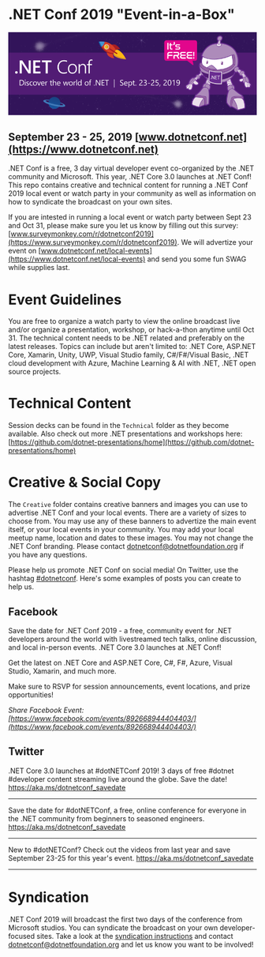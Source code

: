 # .NET Conf 2019 "Event-in-a-Box"
[![](Creative/EventInfo/dotNETConf_800x266_email_plain.png)](https://www.dotnetconf.net)
## September 23 - 25, 2019 [www.dotnetconf.net](https://www.dotnetconf.net)
.NET Conf is a free, 3 day virtual developer event co-organized by the .NET community and Microsoft. This year, .NET Core 3.0 launches at .NET Conf! This repo contains creative and technical content for running a .NET Conf 2019 local event or watch party in your community as well as information on how to syndicate the broadcast on your own sites. 

If you are intested in running a local event or watch party between Sept 23 and Oct 31, please make sure you let us know by filling out this survey: [www.surveymonkey.com/r/dotnetconf2019](https://www.surveymonkey.com/r/dotnetconf2019). We will advertize your event on [www.dotnetconf.net/local-events](https://www.dotnetconf.net/local-events) and send you some fun SWAG while supplies last.

# Event Guidelines
You are free to organize a watch party to view the online broadcast live and/or organize a presentation, workshop, or hack-a-thon anytime until Oct 31. The technical content needs to be .NET related and preferably on the latest releases. Topics can include but aren't limited to: .NET Core, ASP.NET Core, Xamarin, Unity, UWP, Visual Studio family, C#/F#/Visual Basic, .NET cloud development with Azure, Machine Learning & AI with .NET, .NET open source projects.  

# Technical Content
Session decks can be found in the `Technical` folder as they become available. Also check out more .NET presentations and workshops here: [https://github.com/dotnet-presentations/home](https://github.com/dotnet-presentations/home)


# Creative & Social Copy 
The `Creative` folder contains creative banners and images you can use to advertise .NET Conf and your local events. There are a variety of sizes to choose from. You may use any of these banners to advertize the main event itself, or your local events in your community. You may add your local meetup name, location and dates to these images. You may not change the .NET Conf branding. Please contact [dotnetconf@dotnetfoundation.org](mailto:dotnetconf@dotnetfoundation.org) if you have any questions.  

Please help us promote .NET Conf on social media! On Twitter, use the hashtag [#dotnetconf](https://twitter.com/search?q=%23dotnetconf). Here's some examples of posts you can create to help us. 

## Facebook

Save the date for .NET Conf 2019 - a free, community event for .NET developers around the world with livestreamed tech talks, online discussion, and local in-person events. .NET Core 3.0 launches at .NET Conf! 

Get the latest on .NET Core and ASP.NET Core, C#, F#, Azure, Visual Studio, Xamarin, and much more. 

Make sure to RSVP for session announcements, event locations, and prize opportunities!

*Share Facebook Event: [https://www.facebook.com/events/892668944404403/](https://www.facebook.com/events/892668944404403/)*

## Twitter

.NET Core 3.0 launches at #dotNETConf 2019! 3 days of free #dotnet #developer content streaming live around the globe. Save the date! https://aka.ms/dotnetconf_savedate

***

Save the date for #dotNETConf, a free, online conference for everyone in the .NET community from beginners to seasoned engineers. https://aka.ms/dotnetconf_savedate

***

New to #dotNETConf? Check out the videos from last year and save September 23-25 for this year's event.  https://aka.ms/dotnetconf_savedate

***

# Syndication

.NET Conf 2019 will broadcast the first two days of the conference from Microsoft studios. You can syndicate the broadcast on your own developer-focused sites. Take a look at the [syndication instructions](Syndication/Syndication.pdf) and contact [dotnetconf@dotnetfoundation.org](mailto:dotnetconf@dotnetfoundation.org) and let us know you want to be involved!


